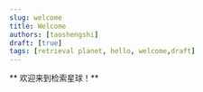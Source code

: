 ```yaml
---
slug: welcome
title: Welcome
authors: [taoshengshi]
draft: [true]
tags: [retrieval planet, hello, welcome,draft]
---
```


** 欢迎来到检索星球！**